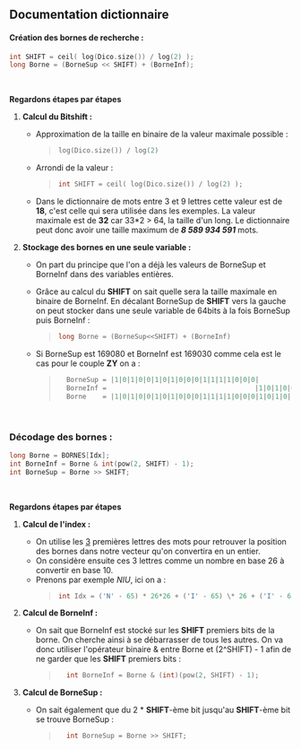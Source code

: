 ## Documentation dictionnaire

#### Création des bornes de recherche :

```C++
int SHIFT = ceil( log(Dico.size()) / log(2) );
long Borne = (BorneSup << SHIFT) + (BorneInf);
```

<br>

**Regardons étapes par étapes**

1. **Calcul du Bitshift :**

    - Approximation de la taille en binaire de la valeur maximale possible :
        > ```C++
        > log(Dico.size()) / log(2)
        > ```
    - Arrondi de la valeur :
        > ```C++
        > int SHIFT = ceil( log(Dico.size()) / log(2) );
        > ```
    - Dans le dictionnaire de mots entre 3 et 9 lettres cette valeur est de **18**, c'est celle qui sera utilisée dans les exemples. La valeur maximale est de **32** car 33\*2 > 64, la taille d'un long. Le dictionnaire peut donc avoir une taille maximum de **_8 589 934 591_** mots.
      <br>

2. **Stockage des bornes en une seule variable :**

    - On part du principe que l'on a déjà les valeurs de BorneSup et BorneInf dans des variables entières.

    - Grâce au calcul du **SHIFT** on sait quelle sera la taille maximale en binaire de BorneInf. En décalant BorneSup de **SHIFT** vers la gauche on peut stocker dans une seule variable de 64bits à la fois BorneSup puis BorneInf :

        > ```C++
        > long Borne = (BorneSup<<SHIFT) + (BorneInf)
        > ```

    - Si BorneSup est 169080 et BorneInf est 169030 comme cela est le cas pour le couple **ZY** on a :
        > ```C++
        >   BorneSup = |1|0|1|0|0|1|0|1|0|0|0|1|1|1|1|0|0|0|                        		= 169080
        >   BorneInf =                                     |1|0|1|0|0|1|0|1|0|0|0|1|0|0|0|1|1|0| 	= 169030
        >   Borne    = |1|0|1|0|0|1|0|1|0|0|0|1|1|1|1|0|0|0|1|0|1|0|0|1|0|1|0|0|0|1|0|0|0|1|1|0| 	= (169080 << 18) + (169030)
        > ```

<br>

### Décodage des bornes :

```C++
long Borne = BORNES[Idx];
int BorneInf = Borne & int(pow(2, SHIFT) - 1);
int BorneSup = Borne >> SHIFT;
```

<br>

**Regardons étapes par étapes**

1.  **Calcul de l'index :**

    -   On utilise les [3](Rapport.md#démonstration) premières lettres des mots pour retrouver la position des bornes dans notre vecteur qu'on convertira en un entier.
    -   On considère ensuite ces 3 lettres comme un nombre en base 26 à convertir en base 10.
    -   Prenons par exemple _NIU_, ici on a :
        > ```C++
        > int Idx = ('N' - 65) * 26*26 + ('I' - 65) \* 26 + ('I' - 65); // 9016
        > ```

2.  **Calcul de BorneInf :**

    -   On sait que BorneInf est stocké sur les **SHIFT** premiers bits de la borne. On cherche ainsi à se débarrasser de tous les autres. On va donc utiliser l'opérateur binaire & entre Borne et (2^SHIFT) - 1 afin de ne garder que les **SHIFT** premiers bits :
        > ```C++
        >   int BorneInf = Borne & (int)(pow(2, SHIFT) - 1);
        > ```

3.  **Calcul de BorneSup :**
    -   On sait également que du 2 \* **SHIFT**-ème bit jusqu'au **SHIFT**-ème bit se trouve BorneSup :
        > ```C++
        >   int BorneSup = Borne >> SHIFT;
        > ```
